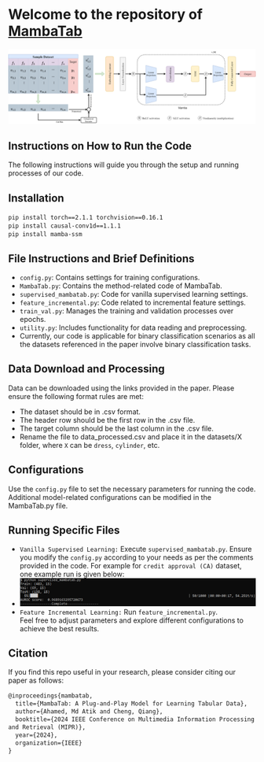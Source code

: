 # Welcome to the repository of [MambaTab](https://arxiv.org/abs/2401.08867)
![Alt text](./pics/mambatab.png)
## Instructions on How to Run the Code
The following instructions will guide you through the setup and running processes of our code.
## Installation
`pip install torch==2.1.1 torchvision==0.16.1`<br>
`pip install causal-conv1d==1.1.1`<br>
`pip install mamba-ssm`<br>
## File Instructions and Brief Definitions
- `config.py`: Contains settings for training configurations.
- `MambaTab.py`: Contains the method-related code of MambaTab.
- `supervised_mambatab.py`: Code for vanilla supervised learning settings.
- `feature_incremental.py`: Code related to incremental feature settings.
- `train_val.py`: Manages the training and validation processes over epochs.
- `utility.py`: Includes functionality for data reading and preprocessing.
- Currently, our code is applicable for binary classification scenarios as all the datasets referenced in the paper involve binary classification tasks.
## Data Download and Processing
Data can be downloaded using the links provided in the paper. Please ensure the following format rules are met:

- The dataset should be in .csv format.
- The header row should be the first row in the .csv file.
- The target column should be the last column in the .csv file.
- Rename the file to data_processed.csv and place it in the datasets/X folder, where `X` can be `dress`, `cylinder`, etc.

## Configurations
Use the `config.py` file to set the necessary parameters for running the code. Additional model-related configurations can be modified in the MambaTab.py file.

## Running Specific Files
- `Vanilla Supervised Learning:` Execute `supervised_mambatab.py`. Ensure you modify the `config.py` according to your needs as per the comments provided in the code. For example for `credit approval (CA)` dataset, one example run is given below:
- ![Alt text](./pics/example_run.png)
- `Feature Incremental Learning:` Run `feature_incremental.py`.<br>
Feel free to adjust parameters and explore different configurations to achieve the best results.
## Citation

If you find this repo useful in your research, please consider citing our paper as follows:

```
@inproceedings{mambatab,
  title={MambaTab: A Plug-and-Play Model for Learning Tabular Data},
  author={Ahamed, Md Atik and Cheng, Qiang},
  booktitle={2024 IEEE Conference on Multimedia Information Processing and Retrieval (MIPR)},
  year={2024},
  organization={IEEE}
}
```
